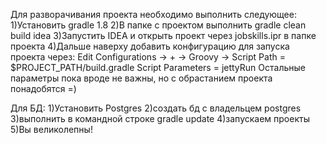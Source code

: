 Для разворачивания проекта необходимо выполнить следующее:
1)Установить gradle 1.8
2)В папке с проектом выполнить gradle clean build idea
3)Запустить IDEA и открыть проект через jobskills.ipr в папке проекта
4)Дальше наверху добавить конфигурацию для запуска проекта через:
Edit Configurations -> + -> Groovy -> Script Path = $PROJECT_PATH/build.gradle
Script Parameters = jettyRun
Остальные параметры пока вроде не важны, но с обрастанием проекта понадобятся =)


Для БД:
1)Установить  Postgres
2)создать бд с владельцем postgres
3)выполнить в командной строке gradle update
4)запускаем проекты
5)Вы великолепны!

